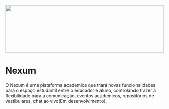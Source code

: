 <p aling-items = "center">
  <img width="500px" height="150px" src="![image](https://github.com/user-attachments/assets/e0489dbe-0936-4692-a84e-50c9472e2415)">
</p>

# Nexum
O Nexum é uma plataforma academica que trará novas funcionalidades para o espaço estudantil entre o educador e aluno, controlando trazer a flexibilidade para a comunicação, eventos academicos, repositórios de vestibulares, chat ao vivo(Em desenvolvimento).

